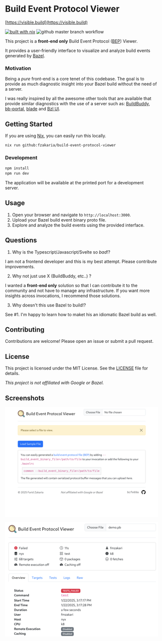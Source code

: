 # Build Event Protocol Viewer

[https://visible.build](https://visible.build)

[![built with nix](https://builtwithnix.org/badge.svg)](https://builtwithnix.org)
![github master branch workflow](https://github.com/fzakaria/build-event-protocol-viewer/actions/workflows/pull_request.yml/badge.svg?branch=main)

This project is a **front-end only** Build Event Protocol ([BEP](https://bazel.build/remote/bep-glossary)) Viewer.

It provides a user-friendly interface to visualize and analyze build events generated by [Bazel](https://bazel.build/).

### Motivation

Being a _pure_ front-end is a core tenet of this codebase. The goal is to provide as much diagnostic insight into your Bazel build without the need of a server.

I was really inspired by all the awesome other tools that are available that provide similar diagnostics with the use of a server such as: [BuildBuddy](https://www.buildbuddy.io/), [bb-portal](https://github.com/buildbarn/bb-portal), [blade](https://github.com/DolceTriade/blade) and [Bzl UI](https://github.com/stackb/bazel-stack-vscode).

## Getting Started

If you are using [Nix](https://nixos.org/), you can easily run this locally.

```sh
nix run github:fzakaria/build-event-protocol-viewer
```

### Development

```sh
npm install
npm run dev
```

The application will be available at the printed port for a development server.

## Usage

1. Open your browser and navigate to `http://localhost:3000`.
2. Upload your Bazel build event binary proto file.
3. Explore and analyze the build events using the provided interface.

## Questions

1. Why is the Typescript/Javascript/Svelte so _bad_!?

I am not a frontend developer and this is my best attempt. Please contribute improvements.

2. Why not just use X (BuildBuddy, etc..) ?

I wanted a **front-end only** solution so that I can contribute it to the community and not have to manage any infrastructure. If you want more insights across invocations, I recommend those solutions.

3. Why doesn't this use Bazel to build!?

See #1. I'm happy to learn how to maket his an idiomatic Bazel build as well.

## Contributing

Contributions are welcome! Please open an issue or submit a pull request.

## License

This project is licensed under the MIT License. See the [LICENSE](LICENSE) file for details.

_This project is not affiliated with Google or Bazel._

## Screenshots

![Image of the Build Event Protocol Viewer](./images/landing_page.png)

![Image of the Build Event Protocol Viewer](./images/overview_page.png)
